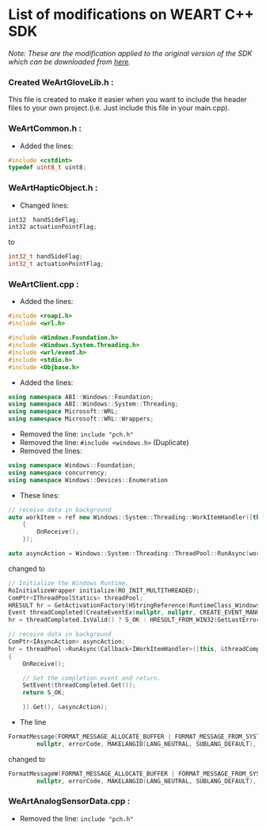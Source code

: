 # List of modifications on WEART C++ SDK
_Note: These are the modification applied to the original version of the SDK which can be downloaded from [here](https://github.com/ami-iit/WEART-SDK-Cpp)._

### Created WeArtGloveLib.h :
This file is created to make it easier when you want to include the header files to your own project.(i.e. Just include this file in your main.cpp).

### WeArtCommon.h :
- Added the lines: 
```c++
#include <cstdint>   
typedef uint8_t uint8;  
```

### WeArtHapticObject.h :
- Changed lines:

```c++
int32  handSideFlag;
int32 actuationPointFlag;
```
to 
```c++
int32_t handSideFlag;
int32_t actuationPointFlag;
```

### WeArtClient.cpp :
- Added the lines:
```c++
#include <roapi.h>
#include <wrl.h>

#include <Windows.Foundation.h>
#include <Windows.System.Threading.h>
#include <wrl/event.h>
#include <stdio.h>
#include <Objbase.h>
```
- Added the lines:
```c++
using namespace ABI::Windows::Foundation;
using namespace ABI::Windows::System::Threading;
using namespace Microsoft::WRL;
using namespace Microsoft::WRL::Wrappers;
```
- Removed the line: `include "pch.h"`
- Removed the line: `#include <windows.h>` (Duplicate)
- Removed the lines:
```c++
using namespace Windows::Foundation;
using namespace concurrency;  
using namespace Windows::Devices::Enumeration
```

- These lines: 
```c++
// receive data in background 
auto workItem = ref new Windows::System::Threading::WorkItemHandler([this](IAsyncAction^ workItem)
    {
        OnReceive();
    });

auto asyncAction = Windows::System::Threading::ThreadPool::RunAsync(workItem);
```
changed to
```c++
// Initialize the Windows Runtime.
RoInitializeWrapper initialize(RO_INIT_MULTITHREADED);
ComPtr<IThreadPoolStatics> threadPool;
HRESULT hr = GetActivationFactory(HStringReference(RuntimeClass_Windows_System_Threading_ThreadPool).Get(), &threadPool);
Event threadCompleted(CreateEventEx(nullptr, nullptr, CREATE_EVENT_MANUAL_RESET, WRITE_OWNER | EVENT_ALL_ACCESS));
hr = threadCompleted.IsValid() ? S_OK : HRESULT_FROM_WIN32(GetLastError());

// receive data in background
ComPtr<IAsyncAction> asyncAction;
hr = threadPool->RunAsync(Callback<IWorkItemHandler>([this, &threadCompleted](IAsyncAction* asyncAction) -> HRESULT
{
    OnReceive();

    // Set the completion event and return.
    SetEvent(threadCompleted.Get());
    return S_OK;

    }).Get(), &asyncAction);
```
- The line 
```c++
FormatMessage(FORMAT_MESSAGE_ALLOCATE_BUFFER | FORMAT_MESSAGE_FROM_SYSTEM | FORMAT_MESSAGE_IGNORE_INSERTS,
		nullptr, errorCode, MAKELANGID(LANG_NEUTRAL, SUBLANG_DEFAULT), reinterpret_cast<LPWSTR>(&errorBuffer), 0, nullptr);
```
changed to 
```c++
FormatMessageW(FORMAT_MESSAGE_ALLOCATE_BUFFER | FORMAT_MESSAGE_FROM_SYSTEM | FORMAT_MESSAGE_IGNORE_INSERTS,
		nullptr, errorCode, MAKELANGID(LANG_NEUTRAL, SUBLANG_DEFAULT), reinterpret_cast<LPWSTR>(&errorBuffer), 0, nullptr);
```

### WeArtAnalogSensorData.cpp :
- Removed the line: `include "pch.h"`

